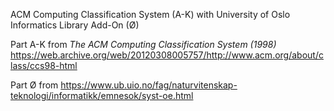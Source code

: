 ACM Computing Classification System (A-K) with University of Oslo Informatics Library Add-On (Ø)

Part A-K from *The ACM Computing Classification System (1998)*
https://web.archive.org/web/20120308005757/http://www.acm.org/about/class/ccs98-html

Part Ø from https://www.ub.uio.no/fag/naturvitenskap-teknologi/informatikk/emnesok/syst-oe.html
